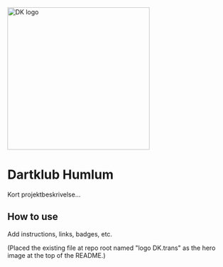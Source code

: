 <img src="logo DK.trans" alt="DK logo" width="320" />

# Dartklub Humlum

Kort projektbeskrivelse...

## How to use

Add instructions, links, badges, etc.

(Placed the existing file at repo root named "logo DK.trans" as the hero image at the top of the README.)